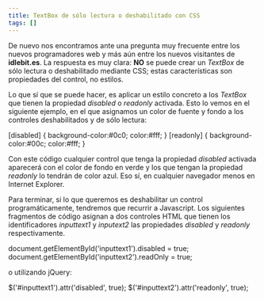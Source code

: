 ```yaml
---
title: TextBox de sólo lectura o deshabilitado con CSS
tags: []
---
```

De nuevo nos encontramos ante una pregunta muy frecuente entre los nuevos programadores web y más aún entre los nuevos visitantes de **idlebit.es**. La respuesta es muy clara: **NO** se puede crear un _TextBox_ de sólo lectura o deshabilitado mediante CSS; estas características son propiedades del control, no estilos.

Lo que sí que se puede hacer, es aplicar un estilo concreto a los _TextBox_ que tienen la propiedad _disabled_ o _readonly_ activada. Esto lo vemos en el siguiente ejemplo, en el que asignamos un color de fuente y fondo a los controles deshabilitados y de sólo lectura:

\[disabled\] { background-color:#0c0; color:#fff; } \[readonly\] { background-color:#00c; color:#fff; }

</pre> Con este código cualquier control que tenga la propiedad _disabled_ activada aparecerá con el color de fondo en verde y los que tengan la propiedad _readonly_ lo tendrán de color azul. Eso sí, en cualquier navegador menos en Internet Explorer.

Para terminar, si lo que queremos es deshabilitar un control programáticamente, tendremos que recurrir a Javascript. Los siguientes fragmentos de código asignan a dos controles HTML que tienen los identificadores _inputtext1_ y _inputext2_ las propiedades _disabled_ y _readonly_ respectivamente.

document.getElementById('inputtext1').disabled = true;
document.getElementById('inputtext2').readOnly = true;

o utilizando jQuery:

$('#inputtext1').attr('disabled', true); 
$('#inputtext2').attr('readonly', true);

